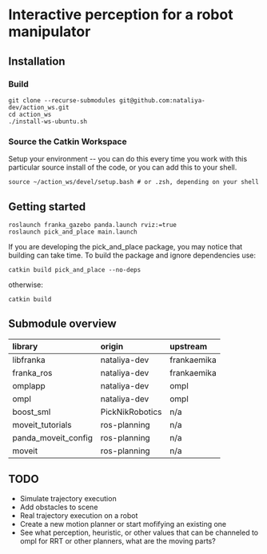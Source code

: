 # Interactive perception for a robot manipulator


## Installation
### Build
```
git clone --recurse-submodules git@github.com:nataliya-dev/action_ws.git
cd action_ws
./install-ws-ubuntu.sh
```

### Source the Catkin Workspace
Setup your environment -- you can do this every time you work with this particular source install of the code, or you can add this to your shell.
```
source ~/action_ws/devel/setup.bash # or .zsh, depending on your shell
```

## Getting started
```
roslaunch franka_gazebo panda.launch rviz:=true
roslaunch pick_and_place main.launch
```

If you are developing the pick_and_place package, you may notice that building can take time. To build the package and ignore dependencies use:
```
catkin build pick_and_place --no-deps
```

otherwise:
```
catkin build
```

## Submodule overview
| library              | origin            | upstream  |
| :---                 |   :---            | :--- |
| libfranka            | nataliya-dev      | frankaemika |
| franka_ros           | nataliya-dev      | frankaemika |
| omplapp              | nataliya-dev      | ompl |
| ompl                 | nataliya-dev      | ompl|
| boost_sml            | PickNikRobotics   | n/a |
| moveit_tutorials     | ros-planning      | n/a |
| panda_moveit_config  | ros-planning      | n/a |
| moveit               | ros-planning      | n/a |


## TODO
- Simulate trajectory execution
- Add obstacles to scene
- Real trajectory execution on a robot
- Create a new motion planner or start mofifying an existing one
- See what perception, heuristic, or other values that can be channeled to ompl for RRT or other planners, what are the moving parts?

